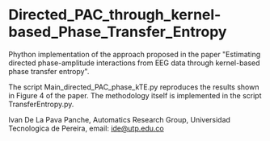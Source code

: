 # Directed_PAC_through_kernel-based_Phase_Transfer_Entropy

Phython implementation of the approach proposed in the paper "Estimating directed phase-amplitude interactions from 
EEG data through kernel-based phase transfer entropy". 

The script Main_directed_PAC_phase_kTE.py reproduces the results shown in Figure 4 of the paper. 
The methodology itself is implemented in the script TransferEntropy.py. 

Ivan De La Pava Panche, Automatics Research Group, Universidad Tecnologica de Pereira, email: ide@utp.edu.co

